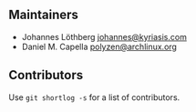 Maintainers
-----------

* Johannes Löthberg <johannes@kyriasis.com>
* Daniel M. Capella <polyzen@archlinux.org>

Contributors
------------

Use `git shortlog -s` for a list of contributors.
